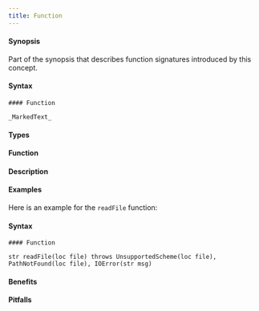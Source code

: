 ```yaml
---
title: Function
---
```


#### Synopsis

Part of the synopsis that describes function signatures introduced by this concept.

#### Syntax

```
#### Function

_MarkedText_
```

#### Types

#### Function

#### Description

#### Examples

Here is an example for the `readFile` function:


#### Syntax

```
#### Function

str readFile(loc file) throws UnsupportedScheme(loc file), PathNotFound(loc file), IOError(str msg)
```

#### Benefits

#### Pitfalls

